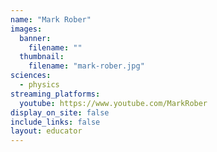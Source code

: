 ```yaml
---
name: "Mark Rober"
images:
  banner:
    filename: ""
  thumbnail:
    filename: "mark-rober.jpg"
sciences:
  - physics
streaming_platforms:
  youtube: https://www.youtube.com/MarkRober
display_on_site: false
include_links: false
layout: educator
---
```

